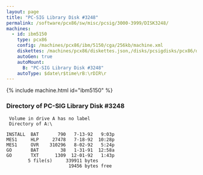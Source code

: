 ```yaml
---
layout: page
title: "PC-SIG Library Disk #3248"
permalink: /software/pcx86/sw/misc/pcsig/3000-3999/DISK3248/
machines:
  - id: ibm5150
    type: pcx86
    config: /machines/pcx86/ibm/5150/cga/256kb/machine.xml
    diskettes: /machines/pcx86/diskettes.json,/disks/pcsigdisks/pcx86/diskettes.json
    autoGen: true
    autoMount:
      B: "PC-SIG Library Disk #3248"
    autoType: $date\r$time\rB:\rDIR\r
---
```


{% include machine.html id="ibm5150" %}

### Directory of PC-SIG Library Disk #3248

     Volume in drive A has no label
     Directory of A:\

    INSTALL  BAT       790   7-13-92   9:03p
    MES1     HLP     27478   7-18-92  10:28p
    MES1     OVR    310296   8-02-92   5:24p
    GO       BAT        38   1-31-91  12:58a
    GO       TXT      1309  12-01-92   1:43p
            5 file(s)     339911 bytes
                           19456 bytes free
